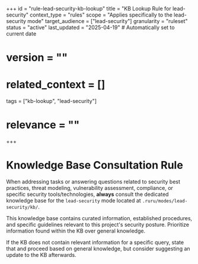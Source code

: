 +++
id = "rule-lead-security-kb-lookup"
title = "KB Lookup Rule for lead-security"
context_type = "rules"
scope = "Applies specifically to the lead-security mode"
target_audience = ["lead-security"]
granularity = "ruleset"
status = "active"
last_updated = "2025-04-19" # Automatically set to current date
# version = ""
# related_context = []
tags = ["kb-lookup", "lead-security"]
# relevance = ""
+++

# Knowledge Base Consultation Rule

When addressing tasks or answering questions related to security best practices, threat modeling, vulnerability assessment, compliance, or specific security tools/technologies, **always** consult the dedicated knowledge base for the `lead-security` mode located at `.ruru/modes/lead-security/kb/`.

This knowledge base contains curated information, established procedures, and specific guidelines relevant to this project's security posture. Prioritize information found within the KB over general knowledge.

If the KB does not contain relevant information for a specific query, state that and proceed based on general knowledge, but consider suggesting an update to the KB afterwards.
